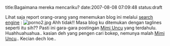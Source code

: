title:Bagaimana mereka mencariku?
date:2007-08-08 07:09:48
status:draft

Lihat saja report orang-orang yang menemukan blog ini melalui <a href="http://en.wikipedia.org/wiki/Search_engine">search engine</a> :
<img src="http://kecebongsoft.files.wordpress.com/2007/08/porno2.jpg" alt="porno2.jpg" />
Ahh tidak!! Masa blog ku ditemukan dengan taglines seperti itu sih?? Pasti ini gara-gara postingan <a href="http://kecebongsoft.wordpress.com/2007/07/12/mimi-uncu/">Mimi Uncu</a> yang terdahulu. Huahhuahuahua.. kasian deh yang pengen cari bokep, nemunya malah <a href="http://kecebongsoft.wordpress.com/2007/07/12/mimi-uncu/">Mimi Uncu</a>.. Kecian dech loe..